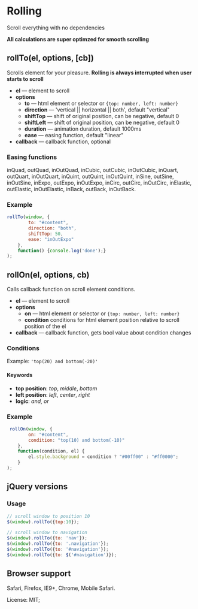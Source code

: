 # Rolling

Scroll everything with no dependencies

**All calculations are super optimzed for smooth scrolling**

## rollTo(el, options, [cb])
Scrolls element for your pleasure.
__Rolling is always interrupted when user starts to scroll__

*   **el** — element to scroll
*   **options**
	-	**to** — html element or selector or `{top: number, left: number}`
    -	**direction** — 'vertical || horizontal || both', default "vertical"
	-   **shiftTop** — shift of original position, can be negative, default 0
	-   **shiftLeft** — shift of original position, can be negative, default 0
	-	**duration** — animation duration, default 1000ms
	-	**ease** — easing function, default "linear"
*   **callback** — callback function, optional

### Easing functions
inQuad, outQuad, inOutQuad, inCubic, outCubic, inOutCubic, inQuart, outQuart, inOutQuart, inQuint, outQuint, inOutQuint, inSine, outSine, inOutSine, inExpo, outExpo, inOutExpo, inCirc, outCirc, inOutCirc, inElastic, outElastic, inOutElastic, inBack, outBack, inOutBack.

### Example
```js
rollTo(window, {
        to: "#content",
        direction: "both",
        shiftTop: 50,
        ease: "inOutExpo"
    },
    function() {console.log('done');}
);
```

## rollOn(el, options, cb)
Calls callback function on scroll element conditions.

*   **el** — element to scroll
*   **options**
    -   **on** — html element or selector or `{top: number, left: number}`
    -   **condition** conditions for html element position relative to scroll position of the el
*   **callback** — callback function, gets bool value about condition changes

### Conditions
Example: `'top(20) and bottom(-20)'`

#### Keywords
*   **top position**: _top_, _middle_, _bottom_
*   **left position**: _left_, _center_, _right_
*   **logic**:  _and_, _or_

### Example
```js
 rollOn(window, {
        on: "#content",
        condition: "top(10) and bottom(-10)"
    },
    function(condition, el) {
        el.style.background = condition ? "#00ff00" : "#ff0000";
    }
);
```

## jQuery versions
### Usage
```js
// scroll window to position 10
$(window).rollTo({top:10});

// scroll window to navigation
$(window).rollTo({to: 'nav'});
$(window).rollTo({to: '.navigation'});
$(window).rollTo({to: '#navigation'});
$(window).rollTo({to: $('#navigation')});
```

## Browser support
Safari, Firefox, IE9+, Chrome, Mobile Safari.


License: MIT;

